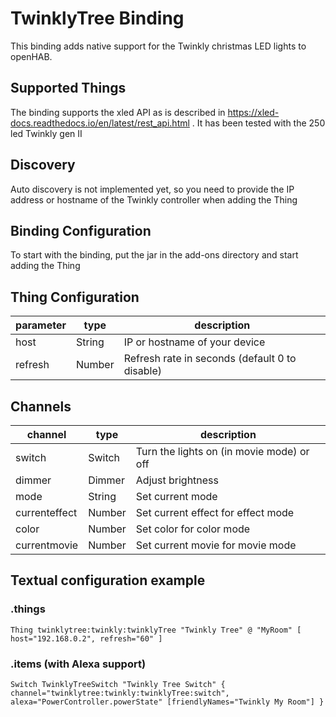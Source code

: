 # TwinklyTree Binding

This binding adds native support for the Twinkly christmas LED lights to openHAB.

## Supported Things

The binding supports the xled API as is described in https://xled-docs.readthedocs.io/en/latest/rest_api.html . It has been tested with the 250 led Twinkly gen II

## Discovery

Auto discovery is not implemented yet, so you need to provide the IP address or hostname of the Twinkly controller when adding the Thing

## Binding Configuration

To start with the binding, put the jar in the add-ons directory and start adding the Thing

## Thing Configuration

| parameter     | type   | description                                       |
|---------------|--------|---------------------------------------------------|
| host          | String | IP or hostname of your device                     |
| refresh       | Number | Refresh rate in seconds (default 0 to disable)    |

## Channels

| channel       | type   | description                               |
|---------------|--------|-------------------------------------------|
| switch        | Switch | Turn the lights on (in movie mode) or off |
| dimmer        | Dimmer | Adjust brightness                         |
| mode          | String | Set current mode                          |
| currenteffect | Number | Set current effect for effect mode        |
| color         | Number | Set color for color mode                  |
| currentmovie  | Number | Set current movie for movie mode          |

## Textual configuration example

### .things

```
Thing twinklytree:twinkly:twinklyTree "Twinkly Tree" @ "MyRoom" [ host="192.168.0.2", refresh="60" ]
```

### .items (with Alexa support)

```
Switch TwinklyTreeSwitch "Twinkly Tree Switch" { channel="twinklytree:twinkly:twinklyTree:switch", alexa="PowerController.powerState" [friendlyNames="Twinkly My Room"] }
```
